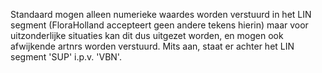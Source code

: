 Standaard mogen alleen numerieke waardes worden verstuurd in het LIN segment (FloraHolland accepteert geen andere tekens hierin) maar voor uitzonderlijke situaties kan dit dus uitgezet worden, en mogen ook afwijkende artnrs worden verstuurd. Mits aan, staat er achter het LIN segment 'SUP' i.p.v. 'VBN'.
